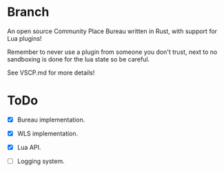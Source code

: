 # Branch

An open source Community Place Bureau written in Rust, with support for Lua plugins!

Remember to never use a plugin from someone you don't trust, next to no sandboxing is done for the lua state so be careful.

See VSCP.md for more details!

# ToDo

- [x] Bureau implementation.
- [x] WLS implementation.
- [x] Lua API.
- [ ] Logging system.

